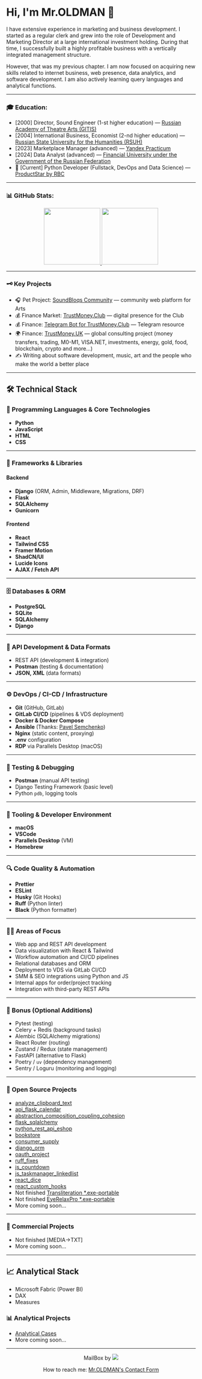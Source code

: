 <!--
* 🔬 [text](https://link.com)
* 📈 [text](https://link.com)
; 🔍 [text](https://link.com)
* 🤖 [text](https://link.com)
* 🎧 [text](https://link.com)
* 🧭 [text](https://link.com)
* 🧱 [text](https://link.com)
* 🔧 [text](https://link.com)
* 🛒 [text](https://link.com)
* 📚 [text](https://link.com)
* 🔄 [text](https://link.com)
* 🧬 [text](https://link.com)
* 🔐 [text](https://link.com)
* 🧹 [text](https://link.com)
* ⏳ [text](https://link.com)
* 📋 [text](https://link.com)
* 🎲 [text](https://link.com)
* 🛠 [text](https://link.com)
-->
# Hi, I'm Mr.OLDMAN 👋

I have extensive experience in marketing and business development. I started as a regular clerk and grew into the role of Development and Marketing Director at a large international investment holding. During that time, I successfully built a highly profitable business with a vertically integrated management structure.

However, that was my previous chapter. I am now focused on acquiring new skills related to internet business, web presence, data analytics, and software development. I am also actively learning query languages and analytical functions.

---

### 🎓 Education:
* [2000] Director, Sound Engineer (1-st higher education) — [Russian Academy of Theatre Arts (GITIS)](https://gitis.net/en/)
* [2004] International Business, Economist (2-nd higher education) — [Russian State University for the Humanities (RSUH)](https://www.rsuh.ru/en/)
* [2023] Marketplace Manager (advanced) — [Yandex Practicum](https://practicum.yandex.ru/)
* [2024] Data Analyst (advanced) — [Financial University under the Government of the Russian Federation](https://en.fa.ru/)
* 🌱 [Current] Python Developer (Fullstack, DevOps and Data Science) — [ProductStar by RBC](https://productstar.ru/)

---

### 📊 GitHub Stats:
<p align='center'>
   <a href="https://github-readme-stats.vercel.app/api?username=whoisoldman&show_icons=true&count_private=true">
      <img height=150 src="https://github-readme-stats.vercel.app/api?username=whoisoldman&show_icons=true&count_private=true"/>
   </a>
   <a href="https://github.com/romankh3/github-readme-stats">
      <img height=150 src="https://github-readme-stats.vercel.app/api/top-langs/?username=whoisoldman&layout=compact"/>
   </a>
</p>

---

### 🗝 Key Projects
* 🎧 Pet Project: [SoundBloqs Community](https://soundbloqs.com/) — community web platform for Arts
* 💰 Finance Market: [TrustMoney.Club](https://trustmoney.club/) — digital presence for the Club
* 💰 Finance: [Telegram Bot for TrustMoney.Club](https://t.me/tmclubinfo_bot/) — Telegram resource
* 🌍 Finance: [TrustMoney.UK](https://trustmoney.uk/) — global consulting project (money transfers, trading, M0-M1, VISA.NET, investments, energy, gold, food, blockchain, crypto and more...)
* ✍️ Writing about software development, music, art and the people who make the world a better place

---

## 🛠 Technical Stack

### 🔧 Programming Languages & Core Technologies
- **Python**
- **JavaScript**
- **HTML**
- **CSS**

---

### 🧩 Frameworks & Libraries

#### Backend
- **Django** (ORM, Admin, Middleware, Migrations, DRF)
- **Flask**
- **SQLAlchemy**
- **Gunicorn**

#### Frontend
- **React**
- **Tailwind CSS**
- **Framer Motion**
- **ShadCN/UI**
- **Lucide Icons**
- **AJAX / Fetch API**

---

### 🗄️ Databases & ORM
- **PostgreSQL**
- **SQLite**
- **SQLAlchemy**
- **Django**

---

### 🔗 API Development & Data Formats
- REST API (development & integration)
- **Postman** (testing & documentation)
- **JSON, XML** (data formats)

---

### ⚙️ DevOps / CI-CD / Infrastructure
- **Git** (GitHub, GitLab)
- **GitLab CI/CD** (pipelines & VDS deployment)
- **Docker & Docker Compose**
- **Ansible** (Thanks: [Pavel Semchenko](https://github.com/Bumeranghc))
- **Nginx** (static content, proxying)
- **.env** configuration
- **RDP** via Parallels Desktop (macOS)

---

### 🧪 Testing & Debugging
- **Postman** (manual API testing)
- Django Testing Framework (basic level)
- Python `pdb`, logging tools

---

### 🧰 Tooling & Developer Environment
- **macOS**
- **VSCode**
- **Parallels Desktop** (VM)
- **Homebrew**

---

### 🔍 Code Quality & Automation
- **Prettier**
- **ESLint**
- **Husky** (Git Hooks)
- **Ruff** (Python linter)
- **Black** (Python formatter)

---

### 🧑‍💻 Areas of Focus
- Web app and REST API development
- Data visualization with React & Tailwind
- Workflow automation and CI/CD pipelines
- Relational databases and ORM
- Deployment to VDS via GitLab CI/CD
- SMM & SEO integrations using Python and JS
- Internal apps for order/project tracking
- Integration with third-party REST APIs

---

### 🧭 Bonus (Optional Additions)
- Pytest (testing)
- Celery + Redis (background tasks)
- Alembic (SQLAlchemy migrations)
- React Router (routing)
- Zustand / Redux (state management)
- FastAPI (alternative to Flask)
- Poetry / `uv` (dependency management)
- Sentry / Loguru (monitoring and logging)

---

### 🌱 Open Source Projects

* [analyze_clipboard_text](https://github.com/whoisoldman/analyze_clipboard_text.git)
* [api_flask_calendar](https://github.com/whoisoldman/api_flask_calendar.git)
* [abstraction_composition_coupling_cohesion](https://github.com/whoisoldman/abstraction_composition_coupling_cohesion.git)
* [flask_sqlalchemy](https://gitlab.com/ps_learning/ps_learning_flask_sqlalchemy.git)
* [python_rest_api_eshop](https://gitlab.com/ps_learning/ps-learning-python-rest-api-eshop.git)
* [bookstore](https://gitlab.com/ps_learning/ps_learning_bookstore.git)
* [consumer_supply](https://github.com/whoisoldman/consumer_supply.git)
* [django_orm](https://github.com/whoisoldman/django_orm.git)
* [oauth_project](https://github.com/whoisoldman/oauth_project)
* [ruff_fixes](https://github.com/whoisoldman/Architecture-and-backend-homework/tree/ruff-fixes)
* [js_countdown](https://gdrhwf.csb.app/)
* [js_taskmanager_linkedlist](https://xwwjqs.csb.app/)
* [react_dice](https://github.com/whoisoldman/dice_react_app)
* [react_custom_hooks](https://github.com/whoisoldman/react_hooks_homework.git)
* Not finished [Transliteration *.exe-portable](https://disk.yandex.ru/d/9-9RbX51eJdwGA)
* Not finished [EyeRelaxPro *.exe-portable](https://disk.yandex.ru/d/OB48CkN19t686Q)
* More coming soon...

---

### 🛒 Commercial Projects

* Not finished [MEDIA→TXT]
* More coming soon...

---

## 📈 Analytical Stack

- Microsoft Fabric (Power BI)
- DAX
- Measures

### 📊 Analytical Projects

* [Analytical Cases](https://drive.google.com/drive/folders/1JoBl2rzQxHlUBRNQ2hr88FD4KPltbV8x?usp=sharing)
* More coming soon...

---

<p align='center'>
   MailBox by <a href="https://t.me/soundbloqsfb_bot">
       <img src="https://img.shields.io/badge/Telegram-2CA5E0?style=for-the-badge&logo=telegram&logoColor=white"/>
   </a>
</p>

<p align='center'>
   How to reach me: <a href="https://www.soundbloqs.com/contact/">Mr.OLDMAN's Contact Form</a>
</p>
